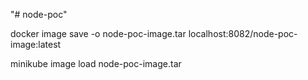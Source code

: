 "# node-poc" 

docker image save -o node-poc-image.tar localhost:8082/node-poc-image:latest


minikube image load node-poc-image.tar
